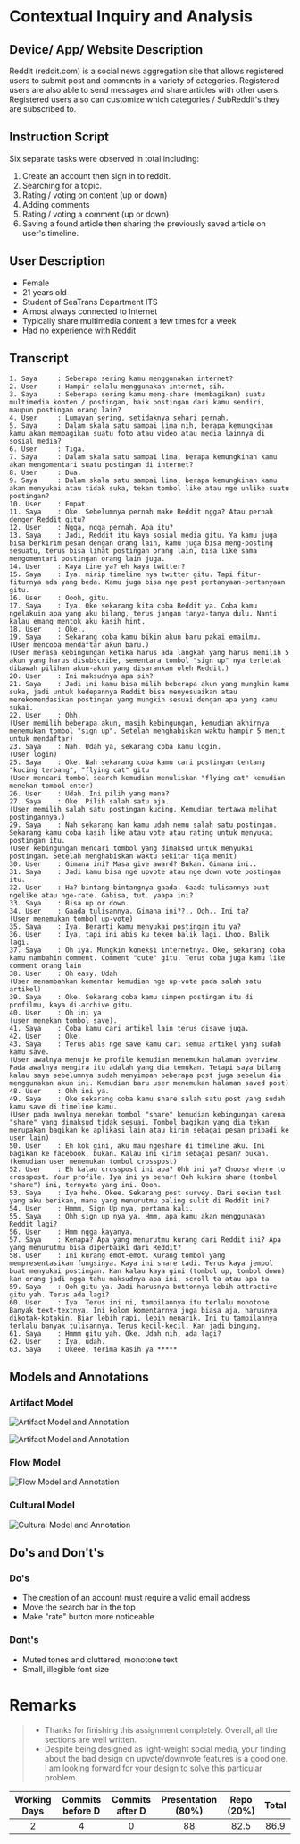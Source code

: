 # Contextual Inquiry and Analysis
## Device/ App/ Website Description
Reddit (reddit.com) is a social news aggregation site that allows registered users to submit post and comments in a variety of categories. Registered users are also able to send messages and share articles with other users. Registered users also can customize which categories / SubReddit's they are subscribed to.

## Instruction Script
Six separate tasks were observed in total including: 

1. Create an account then sign in to reddit.
2. Searching for a topic.
3. Rating / voting on content (up or down)
4. Adding comments
5. Rating / voting a comment (up or down)
6. Saving a found article then sharing the previously saved article on user's timeline.

## User Description
- Female
- 21 years old
- Student of SeaTrans Department ITS
- Almost always connected to Internet
- Typically share multimedia content a few times for a week
- Had no experience with Reddit

## Transcript
```text
1. Saya     : Seberapa sering kamu menggunakan internet?
2. User     : Hampir selalu menggunakan internet, sih.
3. Saya     : Seberapa sering kamu meng-share (membagikan) suatu multimedia konten / postingan, baik postingan dari kamu sendiri, maupun postingan orang lain?
4. User     : Lumayan sering, setidaknya sehari pernah.
5. Saya     : Dalam skala satu sampai lima nih, berapa kemungkinan kamu akan membagikan suatu foto atau video atau media lainnya di sosial media?
6. User     : Tiga.
7. Saya     : Dalam skala satu sampai lima, berapa kemungkinan kamu akan mengomentari suatu postingan di internet?
8. User     : Dua.
9. Saya     : Dalam skala satu sampai lima, berapa kemungkinan kamu akan menyukai atau tidak suka, tekan tombol like atau nge unlike suatu postingan?
10. User    : Empat.
11. Saya    : Oke. Sebelumnya pernah make Reddit ngga? Atau pernah denger Reddit gitu?
12. User    : Ngga, ngga pernah. Apa itu?
13. Saya    : Jadi, Reddit itu kaya sosial media gitu. Ya kamu juga bisa berkirim pesan dengan orang lain, kamu juga bisa meng-posting sesuatu, terus bisa lihat postingan orang lain, bisa like sama mengomentari postingan orang lain juga.
14. User    : Kaya Line ya? eh kaya twitter?
15. Saya    : Iya. mirip timeline nya twitter gitu. Tapi fitur-fiturnya ada yang beda. Kamu juga bisa nge post pertanyaan-pertanyaan gitu.
16. User    : Oooh, gitu.
17. Saya    : Iya. Oke sekarang kita coba Reddit ya. Coba kamu ngelakuin apa yang aku bilang, terus jangan tanya-tanya dulu. Nanti kalau emang mentok aku kasih hint.
18. User    : Oke..
19. Saya    : Sekarang coba kamu bikin akun baru pakai emailmu.
(User mencoba mendaftar akun baru.)
(User merasa kebingungan ketika harus ada langkah yang harus memilih 5 akun yang harus disubscribe, sementara tombol "sign up" nya terletak dibawah pilihan akun-akun yang disarankan oleh Reddit.)
20. User    : Ini maksudnya apa sih?
21. Saya    : Jadi ini kamu bisa milih beberapa akun yang mungkin kamu suka, jadi untuk kedepannya Reddit bisa menyesuaikan atau merekomendasikan postingan yang mungkin sesuai dengan apa yang kamu sukai.
22. User    : Ohh.
(User memilih beberapa akun, masih kebingungan, kemudian akhirnya menemukan tombol "sign up". Setelah menghabiskan waktu hampir 5 menit untuk mendaftar)
23. Saya    : Nah. Udah ya, sekarang coba kamu login.
(User login)
25. Saya    : Oke. Nah sekarang coba kamu cari postingan tentang "kucing terbang", "flying cat" gitu
(User mencari tombol search kemudian menuliskan "flying cat" kemudian menekan tombol enter) 
26. User    : Udah. Ini pilih yang mana?
27. Saya    : Oke. Pilih salah satu aja..
(User memilih salah satu postingan kucing. Kemudian tertawa melihat postingannya.)
29. Saya    : Nah sekarang kan kamu udah nemu salah satu postingan. Sekarang kamu coba kasih like atau vote atau rating untuk menyukai postingan itu.
(User kebingungan mencari tombol yang dimaksud untuk menyukai postingan. Setelah menghabiskan waktu sekitar tiga menit)
30. User    : Gimana ini? Masa give award? Bukan. Gimana ini..
31. Saya    : Jadi kamu bisa nge upvote atau nge down vote postingan itu.
32. User    : Ha? bintang-bintangnya gaada. Gaada tulisannya buat ngelike atau nge-rate. Gabisa, tut. yaapa ini?
33. Saya    : Bisa up or down.
34. User    : Gaada tulisannya. Gimana ini??.. Ooh.. Ini ta?
(User menemukan tombol up-vote)
35. Saya    : Iya. Berarti kamu menyukai postingan itu ya?
36. User    : Iya, tapi ini abis ku teken balik lagi. Lhoo. Balik lagi.
37. Saya    : Oh iya. Mungkin koneksi internetnya. Oke, sekarang coba kamu nambahin comment. Comment "cute" gitu. Terus coba juga kamu like comment orang lain
38. User    : Oh easy. Udah
(User menambahkan komentar kemudian nge up-vote pada salah satu artikel)
39. Saya    : Oke. Sekarang coba kamu simpen postingan itu di profilmu, kaya di-archive gitu.  
40. User    : Oh ini ya
(user menekan tombol save).
41. Saya    : Coba kamu cari artikel lain terus disave juga.
42. User    : Oke.
43. Saya    : Terus abis nge save kamu cari semua artikel yang sudah kamu save.
(User awalnya menuju ke profile kemudian menemukan halaman overview. Pada awalnya mengira itu adalah yang dia temukan. Tetapi saya bilang kalau saya sebelumnya sudah menyimpan beberapa post juga sebelum dia menggunakan akun ini. Kemudian baru user menemukan halaman saved post)
48. User    : Ohh ini ya.
49. Saya    : Oke sekarang coba kamu share salah satu post yang sudah kamu save di timeline kamu.
(User pada awalnya menekan tombol "share" kemudian kebingungan karena "share" yang dimaksud tidak sesuai. Tombol bagikan yang dia tekan merupakan bagikan ke aplikasi lain atau kirim sebagai pesan pribadi ke user lain)
50. User    : Eh kok gini, aku mau ngeshare di timeline aku. Ini bagikan ke facebook, bukan. Kalau ini kirim sebagai pesan? bukan.
(kemudian user menemukan tombol crosspost)
52. User    : Eh kalau crosspost ini apa? Ohh ini ya? Choose where to crosspost. Your profile. Iya ini ya benar! Ooh kukira share (tombol "share") ini, ternyata yang ini. Oooh.
53. Saya    : Iya hehe. Okee. Sekarang post survey. Dari sekian task yang aku berikan, mana yang menurutmu paling sulit di Reddit ini?
54. User    : Hmmm, Sign Up nya, pertama kali.
55. Saya    : Ohh sign up nya ya. Hmm, apa kamu akan menggunakan Reddit lagi?
56. User    : Hmm ngga kayanya.
57. Saya    : Kenapa? Apa yang menurutmu kurang dari Reddit ini? Apa yang menurutmu bisa diperbaiki dari Reddit?
58. User    : Ini kurang emot-emot. Kurang tombol yang mempresentasikan fungsinya. Kaya ini share tadi. Terus kaya jempol buat menyukai postingan. Kan kalau kaya gini (tombol up, tombol down) kan orang jadi ngga tahu maksudnya apa ini, scroll ta atau apa ta.
59. Saya    : Ooh gitu ya. Jadi harusnya buttonnya lebih attractive gitu yah. Terus ada lagi?
60. User    : Iya. Terus ini ni, tampilannya itu terlalu monotone. Banyak text-textnya. Ini kolom komentarnya juga biasa aja, harusnya dikotak-kotakin. Biar lebih rapi, lebih menarik. Ini tu tampilannya terlalu banyak tulisannya. Terus kecil-kecil. Kan jadi bingung. 
61. Saya    : Hmmm gitu yah. Oke. Udah nih, ada lagi?
62. User    : Iya, udah.
63. Saya    : Okeee, terima kasih ya *****

```

## Models and Annotations
### Artifact Model
![Artifact Model and Annotation](img/artifact1.png)


![Artifact Model and Annotation](img/artifact2.png)

### Flow Model
![Flow Model and Annotation](img/flow1.png)

### Cultural Model
![Cultural Model and Annotation](img/cultural1.png)

## Do's and Don't's
### Do's
- The creation of an account must require a valid email address
- Move the search bar in the top
- Make "rate" button more noticeable

### Dont's
- Muted tones and cluttered, monotone text
- Small, illegible font size


# Remarks
> * Thanks for finishing this assignment completely. Overall, all the sections are well written.
> * Despite being designed as light-weight social media, your finding about the bad design on upvote/downvote features is a good one. I am looking forward for your design to solve this particular problem.

| Working Days | Commits before D | Commits after D | Presentation (80%) | Repo (20%) | Total |
|:------------:|:----------------:|:---------------:|:------------------:|:----------:|:-----:|
| 2            | 4                | 0               | 88                 | 82.5       | 86.9  |
